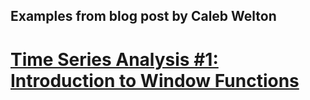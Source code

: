 ## Examples from blog post by Caleb Welton
# [Time Series Analysis #1: Introduction to Window Functions](https://blog.pivotal.io/data-science-pivotal/products/time-series-analysis-1-introduction-to-window-functions)


